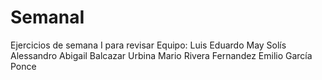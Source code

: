 # SemanaI
Ejercicios de semana I para revisar
Equipo: 
Luis Eduardo May Solís
Alessandro Abigail Balcazar Urbina 
Mario Rivera Fernandez
Emilio García Ponce
